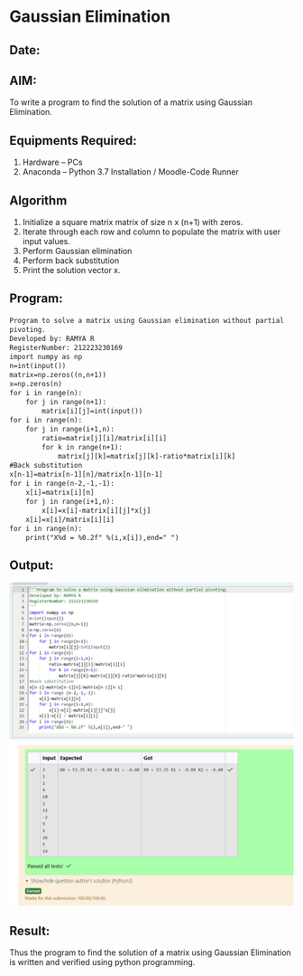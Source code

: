 # Gaussian Elimination
## Date:
## AIM:
To write a program to find the solution of a matrix using Gaussian Elimination.

## Equipments Required:
1. Hardware – PCs
2. Anaconda – Python 3.7 Installation / Moodle-Code Runner

## Algorithm
1. Initialize a square matrix matrix of size n x (n+1) with zeros.
2. Iterate through each row and column to populate the matrix with user input values.
3. Perform Gaussian elimination
4. Perform back substitution
5. Print the solution vector x. 

## Program:
```
Program to solve a matrix using Gaussian elimination without partial pivoting.
Developed by: RAMYA R
RegisterNumber: 212223230169
import numpy as np
n=int(input())
matrix=np.zeros((n,n+1))
x=np.zeros(n)
for i in range(n):
    for j in range(n+1):
        matrix[i][j]=int(input())
for i in range(n):
    for j in range(i+1,n):
        ratio=matrix[j][i]/matrix[i][i]
        for k in range(n+1):
            matrix[j][k]=matrix[j][k]-ratio*matrix[i][k]
#Back substitution
x[n-1]=matrix[n-1][n]/matrix[n-1][n-1]
for i in range(n-2,-1,-1):
    x[i]=matrix[i][n]
    for j in range(i+1,n):
        x[i]=x[i]-matrix[i][j]*x[j]
    x[i]=x[i]/matrix[i][i]
for i in range(n):
    print("X%d = %0.2f" %(i,x[i]),end=" ")
```

## Output:
![alt text](<Screenshot 2024-03-20 090630.png>)
![alt text](<Screenshot 2024-03-20 090638.png>)


## Result:
Thus the program to find the solution of a matrix using Gaussian Elimination is written and verified using python programming.

